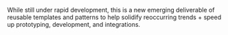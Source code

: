 While still under rapid development, this is a new emerging deliverable of reusable templates and patterns to help solidify reoccurring trends + speed up prototyping, development, and integrations.
